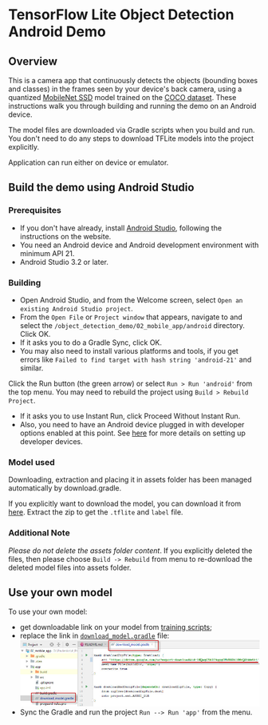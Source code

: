 # TensorFlow Lite Object Detection Android Demo

## Overview
This is a camera app that continuously detects the objects (bounding boxes and classes)
in the frames seen by your device's back camera, using a quantized
[MobileNet SSD](https://github.com/tensorflow/models/tree/master/research/object_detection)
model trained on the [COCO dataset](http://cocodataset.org/).
These instructions walk you through building and running the demo on an Android device.

The model files are downloaded via Gradle scripts when you build and run.
You don't need to do any steps to download TFLite models into the project explicitly.

Application can run either on device or emulator.

<!-- TODO(b/124116863): Add app screenshot. -->

## Build the demo using Android Studio

### Prerequisites

   * If you don't have already, install [Android Studio](https://developer.android.com/studio/index.html),
     following the instructions on the website.
   * You need an Android device and Android development environment with minimum API 21.
   * Android Studio 3.2 or later.

### Building
   * Open Android Studio, and from the Welcome screen, select
     `Open an existing Android Studio project`.
   * From the `Open File` or `Project window` that appears, navigate to and select the
     `/object_detection_demo/02_mobile_app/android` directory. Click OK.
   * If it asks you to do a Gradle Sync, click OK.
   * You may also need to install various platforms and tools, if you get errors like
     `Failed to find target with hash string 'android-21'` and similar.

Click the Run button (the green arrow) or select `Run > Run 'android'` from the top menu.
You may need to rebuild the project using `Build > Rebuild Project`.

   * If it asks you to use Instant Run, click Proceed Without Instant Run.
   * Also, you need to have an Android device plugged in with developer
     options enabled at this point. See [here](https://developer.android.com/studio/run/device)
     for more details on setting up developer devices.

### Model used
Downloading, extraction and placing it in assets folder has been managed automatically
by download.gradle.

If you explicitly want to download the model, you can download it from
[here](https://drive.google.com/uc?export=download&id=1KQwgC5k0I9qggCFbBRDhl8MrQ0hWwthj).
Extract the zip to get the `.tflite` and `label` file.

### Additional Note
_Please do not delete the assets folder content_.
If you explicitly deleted the files, then please choose
`Build -> Rebuild` from menu to re-download the deleted model files into assets folder.

## Use your own model
To use your own model:
   * get downloadable link on your model from [training scripts](../01_training_script/);
   * replace the link in [`download_model.gradle`](app/download_model.gradle) file:
     ![Replace the link](data/2019.10.08_replace_the_link.jpg)
   * Sync the Gradle and run the project `Run --> Run 'app'` from the menu.

